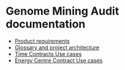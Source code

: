 # Genome Mining Audit documentation

- [Product requirements](product_reqs.md)
- [Glossary and project architecture](glossary.md)
- [Time Contracts Use cases](time_contracts_uc.md)
- [Energy Centre Contract Use cases](energycentre_contract_uc.md)
